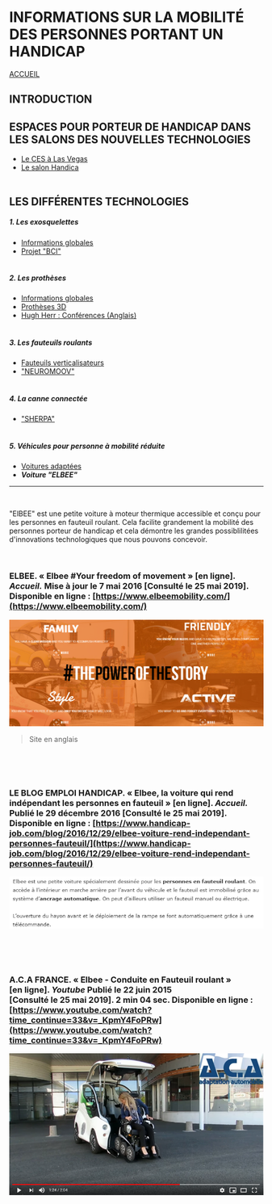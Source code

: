 # INFORMATIONS SUR LA MOBILITÉ DES PERSONNES PORTANT UN HANDICAP
[ACCUEIL](index.md)
## INTRODUCTION  

## ESPACES POUR PORTEUR DE HANDICAP DANS LES SALONS DES NOUVELLES TECHNOLOGIES 
* [Le CES à Las Vegas](ces.md)
* [Le salon Handica](handica.md)
<br/> <br/>
## LES DIFFÉRENTES TECHNOLOGIES
##### 1. Les exosquelettes 
- [Informations globales](exoprésent.md)
- [Projet "BCI"](BCI.md)
<br/><br/>
##### 2. Les prothèses
- [Informations globales](Prothèseinfo.md)
- [Prothèses 3D](Prothèse3D.md)
- [Hugh Herr : Conférences (Anglais)](Hughvidéo.md)
<br/><br/>
##### 3. Les fauteuils roulants
- [Fauteuils verticalisateurs](FauteuilVertical.md)
- ["NEUROMOOV"](Neuromoov.md)
<br/><br/>
##### 4. La canne connectée
- ["SHERPA"](Canneconnectée.md)
<br/><br/>
##### 5. Véhicules pour personne à mobilité réduite
- [Voitures adaptées](Voitureadaptée.md)
- **_Voiture "ELBEE"_**

----------------------------------------------------------
<br/>

"ElBEE" est une petite voiture à moteur thermique accessible et conçu pour les personnes en fauteuil roulant.
Cela facilite grandement la mobilité des personnes porteur de handicap et cela démontre les grandes possiblilitées d'innovations technologiques que nous pouvons concevoir.


<br/>

### ELBEE. « Elbee #Your freedom of movement » [en ligne]. _Accueil._ Mise à jour le 7 mai 2016 [Consulté le 25 mai 2019]. Disponible en ligne : [https://www.elbeemobility.com/](https://www.elbeemobility.com/)
![ELBEE1.PNG](images/ELBEE1.PNG "Site officiel")
> Site en anglais

<br/><br/><br/>

### LE BLOG EMPLOI HANDICAP. « Elbee, la voiture qui rend indépendant les personnes en fauteuil » [en ligne]. _Accueil._ Publié le 29 décembre 2016 [Consulté le 25 mai 2019]. Disponible en ligne : [https://www.handicap-job.com/blog/2016/12/29/elbee-voiture-rend-independant-personnes-fauteuil/](https://www.handicap-job.com/blog/2016/12/29/elbee-voiture-rend-independant-personnes-fauteuil/)
![ELBEE2.PNG](images/ELBEE2.PNG "Descriptif de ELBEE")

<br/><br/><br/>

### A.C.A FRANCE. « Elbee - Conduite en Fauteuil roulant » [en ligne]. _Youtube_ Publié le 22 juin 2015 [Consulté le 25 mai 2019]. 2 min 04 sec. Disponible en ligne : [https://www.youtube.com/watch?time_continue=33&v=_KpmY4FoPRw](https://www.youtube.com/watch?time_continue=33&v=_KpmY4FoPRw) 
![ELBEE3.PNG](images/ELBEE3.PNG "Démonstration de ELBEE")
